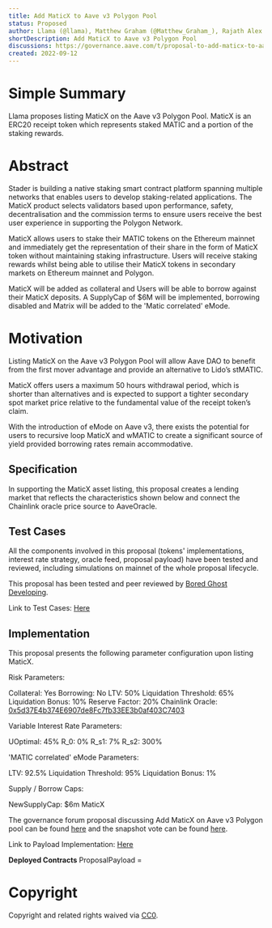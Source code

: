 ```yaml
---
title: Add MaticX to Aave v3 Polygon Pool
status: Proposed
author: Llama (@llama), Matthew Graham (@Matthew_Graham_), Rajath Alex (@0xrajath)
shortDescription: Add MaticX to Aave v3 Polygon Pool
discussions: https://governance.aave.com/t/proposal-to-add-maticx-to-aave-v3-polygon-market/7995
created: 2022-09-12
---
```


# Simple Summary

Llama proposes listing MaticX on the Aave v3 Polygon Pool. MaticX is an ERC20 receipt token which represents staked MATIC and a portion of the staking rewards.

# Abstract

Stader is building a native staking smart contract platform spanning multiple networks that enables users to develop staking-related applications. The MaticX product selects validators based upon performance, safety, decentralisation and the commission terms to ensure users receive the best user experience in supporting the Polygon Network. 

MaticX allows users to stake their MATIC tokens on the Ethereum mainnet and immediately get the representation of their share in the form of MaticX token without maintaining staking infrastructure. Users will receive staking rewards whilst being able to utilise their MaticX tokens in secondary markets on Ethereum mainnet and Polygon.

MaticX will be added as collateral and Users will be able to borrow against their MaticX deposits. A SupplyCap of $6M will be implemented, borrowing disabled and Matrix will be added to the 'Matic correlated' eMode. 

# Motivation

Listing MaticX on the Aave v3 Polygon Pool will allow Aave DAO to benefit from the first mover advantage and provide an alternative to Lido’s stMATIC. 

MaticX offers users a maximum 50 hours withdrawal period, which is shorter than alternatives and is expected to support a tighter secondary spot market price relative to the fundamental value of the receipt token’s claim.

With the introduction of eMode on Aave v3, there exists the potential for users to recursive loop MaticX and wMATIC to create a significant source of yield provided borrowing rates remain accommodative. 

## Specification

In supporting the MaticX asset listing, this proposal creates a lending market that reflects the characteristics shown below and connect the Chainlink oracle price source to AaveOracle.

## Test Cases

All the components involved in this proposal (tokens' implementations, interest rate strategy, oracle feed, proposal payload) have been tested and reviewed, including simulations on mainnet of the whole proposal lifecycle.

This proposal has been tested and peer reviewed by [Bored Ghost Developing](https://twitter.com/bgdlabs).

Link to Test Cases: [Here](https://github.com/llama-community/aave-v3-crosschain-maticx-listing/blob/rajath/maticx-listing/src/test/PolygonMaticXE2E.t.sol)

## Implementation

This proposal presents the following parameter configuration upon listing MaticX.

Risk Parameters:

Collateral: Yes
Borrowing: No
LTV: 50%
Liquidation Threshold: 65%
Liquidation Bonus: 10%
Reserve Factor: 20%
Chainlink Oracle: [0x5d37E4b374E6907de8Fc7fb33EE3b0af403C7403](https://polygonscan.com/address/0x5d37E4b374E6907de8Fc7fb33EE3b0af403C7403)

Variable Interest Rate Parameters:

UOptimal: 45%
R_0: 0%
R_s1: 7%
R_s2: 300%

'MATIC correlated' eMode Parameters:

LTV: 92.5%
Liquidation Threshold: 95%
Liquidation Bonus: 1%
 
Supply / Borrow Caps:

NewSupplyCap: $6m MaticX

The governance forum proposal discussing Add MaticX on Aave v3 Polygon pool can be found [here](https://governance.aave.com/t/proposal-to-add-maticx-to-aave-v3-polygon-market/7995) and the snapshot vote can be found [here](https://snapshot.org/#/aave.eth/proposal/0x88e896a245ffeda703e0b8f5494f3e66628be6e32a7243e3341b545c2972857f). 

Link to Payload Implementation: [Here](https://github.com/llama-community/aave-v3-crosschain-maticx-listing/pull/1)

**Deployed Contracts**
ProposalPayload = [](https://polygonscan.com/address/)

# Copyright

Copyright and related rights waived via [CC0](https://creativecommons.org/publicdomain/zero/1.0/).

